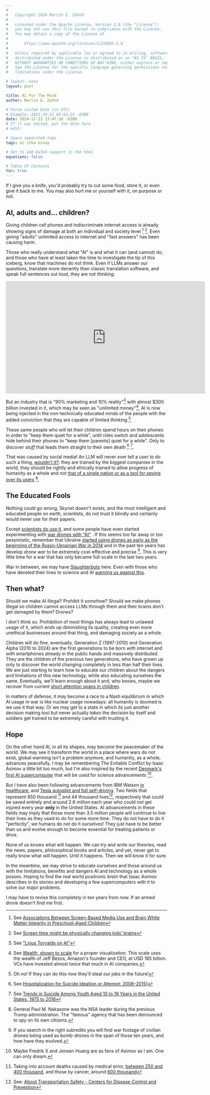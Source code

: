 ```yaml
---
#
#   Copyright 2024 Martín E. Zahnd
#
#   Licensed under the Apache License, Version 2.0 (the "License");
#   you may not use this file except in compliance with the License.
#   You may obtain a copy of the License at
#
#       https://www.apache.org/licenses/LICENSE-2.0
#
#   Unless required by applicable law or agreed to in writing, software
#   distributed under the License is distributed on an "AS IS" BASIS,
#   WITHOUT WARRANTIES OR CONDITIONS OF ANY KIND, either express or implied.
#   See the License for the specific language governing permissions and
#   limitations under the License.

# layout: note
layout: post

title: AI For The Mind
author: Martín E. Zahnd

# Force custom Date (in UTC)
# Example: 2021-10-22 05:02:23 -0300
date: 2024-11-23 23:47:10 -0300
# If it was edited, put the date here
# edit:

# Space separated tags
tags: ai itba essay

# Set to add KaTeX support in the html
equations: false

# Table Of Contents
toc: true
---
```


If I give you a knife, you'd probably try to cut some food, store it, or even give it back to me. You may also hurt me or yourself with it, on purpose or not.

<!--more-->

## AI, adults and... children?

Giving children cell phones and indiscriminate internet access is already showing signs of damage at both an individual and society level [^screen-time-1] [^screen-time-2].
Even giving "adults" unlimited access to internet and "fast answers" has been causing harm.

[^screen-time-1]:
    See [Associations Between Screen-Based Media Use and Brain White Matter Integrity in Preschool-Aged Children](https://jamanetwork.com/journals/jamapediatrics/fullarticle/2754101)

[^screen-time-2]:
    See [Screen time might be physically changing kids’ brains](https://www.technologyreview.com/2019/11/04/132071/screen-time-might-be-physically-changing-kids-brains/)

Those who really understand what "AI" is and what it can (and cannot) do, and those who have at least taken the time to investigate the tip of this iceberg, know that machines do not think. Even if LLMs answer our questions, translate more decently than classic translation software, and speak full sentences out loud, they are not _thinking_.

<iframe width="622" height="350" src="https://www.youtube.com/embed/gLrraUzG24w" title="The Ability To Speak Does Not Make You Intelligent [1080p]" frameborder="0" allow="accelerometer; autoplay; clipboard-write; encrypted-media; gyroscope; picture-in-picture; web-share" referrerpolicy="strict-origin-when-cross-origin" allowfullscreen></iframe>

But an industry that is "90% marketing and 10% reality"[^torvalds-ai] with almost $300 billion invested in it, which may be seen as "unlimited money"[^vc-ai], AI is now being injected in the non-technically educated minds of the people with the added conviction that they are capable of limited _thinking_.[^oh-no].

[^torvalds-ai]: See ["Linus Torvalds on AI"](https://x.com/tsarnick/status/1848182122609283439)

[^vc-ai]: See [Wealth, shown to scale](https://mkorostoff.github.io/1-pixel-wealth/) for a proper visualization. This scale uses the wealth of Jeff Bezos, Amazon's founder and CEO, at USD 185 billion. VCs have invested almost twice that much in AI companies.

[^oh-no]: Oh no! If they can do this now they'll steal our jobs in the future!

These same people who will let their children spend hours on their phones in order to "keep them quiet for a while", until roles switch and adolescents hide behind their phones to "keep them \[parents\] quiet for a while". Only to discover _stuff_ that leads them straight to their own death [^teen-suicide-1] [^teen-suicide-2].

[^teen-suicide-1]: 
    See [Hospitalization for Suicide Ideation or Attempt: 2008–2015](https://publications.aap.org/pediatrics/article-abstract/141/6/e20172426/37690/Hospitalization-for-Suicide-Ideation-or-Attempt?redirectedFrom=fulltext)] 

[^teen-suicide-2]: 
    See [Trends in Suicide Among Youth Aged 10 to 19 Years in the United States, 1975 to 2016](https://jamanetwork.com/journals/jamanetworkopen/fullarticle/2733430)

That was caused by social media! An LLM will never _ever_ tell a user to do such a thing, [wouldn't it?](https://www.tomshardware.com/tech-industry/artificial-intelligence/gemini-ai-tells-the-user-to-die-the-answer-appears-out-of-nowhere-as-the-user-was-asking-geminis-help-with-his-homework): they are trained by the biggest companies in the world, they should be rightly and ethically trained to allow progress of humanity as a whole and not [that of a single nation or as a tool for spying over its users](https://openai.com/index/openai-appoints-retired-us-army-general/) [^nakasone].

[^nakasone]: General Paul M. Nakasone was the NSA leader during the previous Trump administration. The "famous" agency that has been denounced to spy on its own citizens.

## The Educated Fools

Nothing could go wrong, Skynet doesn't exists, and the most intelligent and educated people on earth, scientists, do not trust it blindly and certainly would never use for their papers.

Except [scientists do use it](https://www.theregister.com/2024/05/03/ai_scientific_articles/), and some people have even started experimenting with [war drones with "AI"](https://youtu.be/g_1XNdWEAGU) .
If this seems too far away or too pessimistic, remember that Ukraine [started using drones as early as the beginning of the Russo-Ukrainian War in 2014](https://www.popularmechanics.com/flight/drones/a25281/ukraine-makeshift-drones/) and in the past ten years has develop _drone war_ to be extremely cost-effective and precise [^drone-videos]. This is very little time for a war that has only became full-scale in the last two years.

[^drone-videos]: 
    If you search in the right subredits you will find war footage of civilian drones being used as bomb-drones in the span of those ten years, and how have they evolved.

War in between, we may have [Slaughterbots](https://youtu.be/9fa9lVwHHqg) here. Even with those who have devoted their lives to science and AI [warning us against this](https://youtu.be/9fa9lVwHHqg?t=432).

## Then what?

Should we make AI illegal? Prohibit it _somehow_?
Should we make phones illegal so children cannot access LLMs through them and their brains don't get damaged by them? Drones?

I don't think so. Prohibition of most things has always lead to unlawed usage of it, which ends up diminishing its quality, creating even more unethical businesses around that thing, and damaging society as a whole.

Children will do fine, eventually. Generation Z (1997-2010) and Generation Alpha (2010 to 2024) are the first generations to be born _with_ internet and _with_ smartphones already in the public hands and massively distributed. They are the children of the previous two generations, who have grown up only to discover the world changing completely in less than half their lives.
We are just starting to learn how to educate our children about the dangers and limitations of this new technology, while also educating ourselves the same.
Eventually, we'll learn enough about it and, who knows, maybe we recover from current [short attention spans in children](https://www.researchgate.net/publication/383410660_The_Effect_of_Excessive_Smartphone_Use_on_Child_Cognitive_Development_and_Academic_Achievement_A_Mixed_Method_Analysis_Corresponding_Author).

In matters of defense, it may become a race to a Nash equilibrium in which AI usage in war is like nuclear usage nowadays: all humanity is doomed is we use it that way. Or we may get to a state in which its just another decision making tool but never actually _takes_ the decision by itself and soldiers get trained to be extremely careful with trusting it.

## Hope

On the other hand AI, in all its shapes, may become the peacemaker of the world. We may see it transform the world in a place where wars do not exist, global warming isn't a problem anymore, and humanity, as a whole, advances peacefully.
I may be remembering The Evitable Conflict by Isaac Asimov a little bit too much, but I'm also inspired by the recent [Denmark's first AI supercomputer](https://blogs.nvidia.com/blog/denmark-sovereign-ai-supercomputer/) that will be used for science advancements [^fredrik-huang].

[^fredrik-huang]: Maybe Fredrik X and Jensen Huang are as fans of Asimov as I am. One can only dream.

But I have also been following advancements from IBM Watson [in healthcare](https://www.ibm.com/industries/healthcare), and [Tesla autopilot and full self-driving](https://www.tesla.com/support/autopilot). Two fields that represent 850 thousand [^medical-humans] and 44 thousand lives[^transport-stats], respectively that could be saved entirely and around 2.6 million each year who could _not_ get injured every year **only** in the United States.
AI advancements in these fields may imply that those more than 3.5 million people will continue to live their lives as they used to do for some more time. They do not have to do it "perfectly", we humans do not do it ourselves! They just have to be better than us and evolve enough to become essential for treating patients or drive.

[^medical-humans]: 
    Taking into account deaths caused by medical error, [between 250 and 400 thousand](https://www.cnbc.com/2018/02/22/medical-errors-third-leading-cause-of-death-in-america.html), and those by cancer, around [600 thousand](https://www.cancer.org/research/cancer-facts-statistics/all-cancer-facts-figures/cancer-facts-figures-2022.html)

[^transport-stats]:
    See: [About Transportation Safety - Centers for Disease Control and Prevention](https://www.cdc.gov/transportation-safety/about/index.html)

None of us knows what will happen. We can try and write our theories, read the news, papers, philosophical books and articles, and yet, never get to really know what will happen. Until it happens. Then we will know it for sure.

In the meantime, we may strive to educate ourselves and those around us with the limitations, benefits and dangers AI and technology as a whole posses. Hoping to find the real world _positronic brain_ that Isaac Asimov describes in its stories and developing a few supercomputers with it to solve our major problems.

I may have to revise this completely in ten years from now. If an armed drone doesn't find me first.

